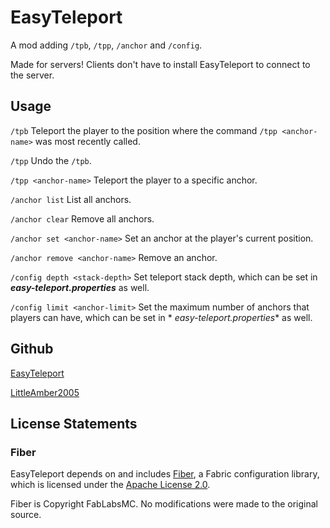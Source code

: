 # EasyTeleport

A mod adding `/tpb`, `/tpp`, `/anchor` and `/config`.

Made for servers! Clients don't have to install EasyTeleport to connect to the server.

## Usage

`/tpb` Teleport the player to the position where the command `/tpp <anchor-name>` was most recently called.

`/tpp` Undo the `/tpb`.

`/tpp <anchor-name>` Teleport the player to a specific anchor.

`/anchor list` List all anchors.

`/anchor clear` Remove all anchors.

`/anchor set <anchor-name>` Set an anchor at the player's current position.

`/anchor remove <anchor-name>` Remove an anchor.

`/config depth <stack-depth>` Set teleport stack depth, which can be set in **_easy-teleport.properties_** as well.

`/config limit <anchor-limit>` Set the maximum number of anchors that players can have, which can be set in *
*_easy-teleport.properties_** as well.

## Github

[EasyTeleport](https://github.com/LittleAmber2005/EasyTeleport)

[LittleAmber2005](https://github.com/LittleAmber2005)

## License Statements

### Fiber

EasyTeleport depends on and includes [Fiber](https://github.com/FabLabsMC/fiber), a Fabric configuration library, which
is licensed under the [Apache License 2.0](https://github.com/FabLabsMC/fiber/blob/master/LICENSE).

Fiber is Copyright FabLabsMC. No modifications were made to the original source.
